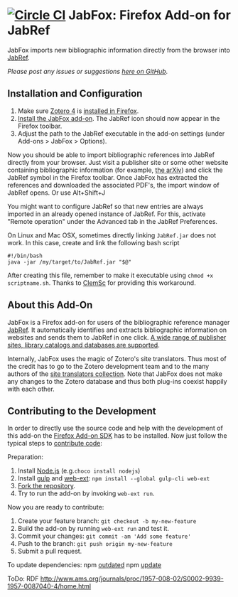 [![Circle CI](https://circleci.com/gh/JabRef/JabFox.svg?style=svg)](https://circleci.com/gh/JabRef/JabFox)
JabFox: Firefox Add-on for JabRef
=======================

JabFox imports new bibliographic information directly from the browser into [JabRef](http://www.jabref.org/).

_Please post any issues or suggestions [here on GitHub](https://github.com/JabRef/JabFox/issues)._

Installation and Configuration
-----------------------------------

1. Make sure [Zotero 4](https://www.zotero.org/) is [installed in Firefox](https://download.zotero.org/extension/zotero-4.0.29.21.xpi).
2. [Install the JabFox add-on](https://addons.mozilla.org/en-US/firefox/addon/jabfox?src=external-github). The JabRef icon should now appear in the Firefox toolbar. 
3. Adjust the path to the JabRef executable in the add-on settings (under Add-ons > JabFox > Options).

Now you should be able to import bibliographic references into JabRef directly from your browser. Just visit a publisher site or some other website containing bibliographic information (for example, [the arXiv](http://arxiv.org/list/gr-qc/pastweek?skip=0&show=5)) and click the JabRef symbol in the Firefox toolbar. Once JabFox has extracted the references and downloaded the associated PDF's, the import window of JabRef opens.
Or use Alt+Shift+J

You might want to configure JabRef so that new entries are always imported in an already opened instance of JabRef. For this, activate "Remote operation" under the Advanced tab in the JabRef Preferences.

On Linux and Mac OSX, sometimes directly linking `JabRef.jar` does not work. In this case, create and link the following bash script
````
#!/bin/bash
java -jar /my/target/to/JabRef.jar "$@"
````
After creating this file, remember to make it executable using `chmod +x scriptname.sh`. Thanks to [ClemSc](https://github.com/ClemSc) for providing this workaround. 

About this Add-On
---------------------
JabFox is a Firefox add-on for users of the bibliographic reference manager [JabRef](http://www.jabref.org/). It automatically identifies and extracts bibliographic information on websites and sends them to JabRef in one click. [A wide range of publisher sites, library catalogs and databases are supported](https://www.zotero.org/support/translators).

Internally, JabFox uses the magic of Zotero's site translators. Thus most of the credit has to go to the Zotero development team and to the many authors of the [site translators collection](https://github.com/zotero/translators). Note that JabFox does not make any changes to the Zotero database and thus both plug-ins coexist happily with each other.

Contributing to the Development
---------------------------------------

In order to directly use the source code and help with the development of this add-on the [Firefox Add-on SDK](https://developer.mozilla.org/en-US/Add-ons/SDK) has to be installed. Now just follow the typical steps to [contribute code](https://guides.github.com/activities/contributing-to-open-source/#contributing):

Preparation:
1. Install [Node.js](https://nodejs.org) (e.g.`choco install nodejs`)
2. Install [gulp](https://gulpjs.com/) and [web-ext](https://developer.mozilla.org/en-US/Add-ons/WebExtensions/Getting_started_with_web-ext): `npm install --global gulp-cli web-ext`
3. [Fork the repository](https://help.github.com/articles/fork-a-repo/).
4. Try to run the add-on by invoking `web-ext run`.

Now you are ready to contribute:
1. Create your feature branch: `git checkout -b my-new-feature`
3. Build the add-on by running `web-ext run` and test it.
3. Commit your changes: `git commit -am 'Add some feature'`
4. Push to the branch: `git push origin my-new-feature`
5. Submit a pull request.

To update dependencies:
	npm [outdated](https://docs.npmjs.com/cli/outdated)
	npm [update](https://docs.npmjs.com/cli/update)


ToDo: RDF http://www.ams.org/journals/proc/1957-008-02/S0002-9939-1957-0087040-4/home.html

